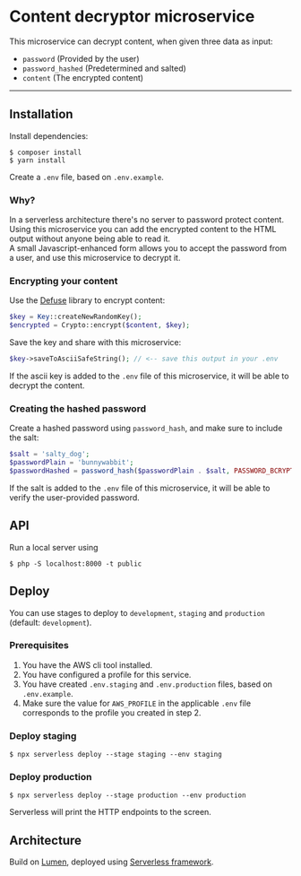 # Content decryptor microservice

This microservice can decrypt content, when given three data as input:

- `password` (Provided by the user)
- `password_hashed` (Predetermined and salted)
- `content` (The encrypted content)

----------------------------------

## Installation

Install dependencies:

```
$ composer install
$ yarn install
```

Create a `.env` file, based on `.env.example`.

### Why?

In a serverless architecture there's no server to password protect content.  
Using this microservice you can add the encrypted content to the HTML output without anyone being able to read it.  
A small Javascript-enhanced form allows you to accept the password from a user, and use this microservice to decrypt it.

### Encrypting your content

Use the [Defuse](https://github.com/defuse/php-encryption) library to encrypt content:

```php
$key = Key::createNewRandomKey();
$encrypted = Crypto::encrypt($content, $key);
```

Save the key and share with this microservice:

```php
$key->saveToAsciiSafeString(); // <-- save this output in your .env 
```

If the ascii key is added to the `.env` file of this microservice, it will be able to decrypt the content.

### Creating the hashed password

Create a hashed password using `password_hash`, and make sure to include the salt:

```php
$salt = 'salty_dog';
$passwordPlain = 'bunnywabbit';
$passwordHashed = password_hash($passwordPlain . $salt, PASSWORD_BCRYPT);
```

If the salt is added to the `.env` file of this microservice, it will be able to verify the user-provided password.

## API

Run a local server using

```
$ php -S localhost:8000 -t public
```

## Deploy

You can use stages to deploy to `development`, `staging` and `production` (default: `development`).

### Prerequisites

1. You have the AWS cli tool installed.
2. You have configured a profile for this service.
3. You have created `.env.staging` and `.env.production` files, based on `.env.example`.
4. Make sure the value for `AWS_PROFILE` in the applicable `.env` file corresponds to the profile you created in step 2.

### Deploy staging

```
$ npx serverless deploy --stage staging --env staging 
```

### Deploy production

```
$ npx serverless deploy --stage production --env production 
```

Serverless will print the HTTP endpoints to the screen.


## Architecture

Build on [Lumen](https://lumen.laravel.com), deployed using [Serverless framework](http://serverless.com/).


